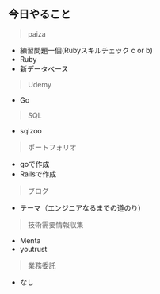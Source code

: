 ## 今日やること


> paiza
- 練習問題一個(Rubyスキルチェック c or b) 
- Ruby
- 新データベース

> Udemy
- Go

> SQL
- sqlzoo

> ポートフォリオ
- goで作成
- Railsで作成

> ブログ
- テーマ（エンジニアなるまでの道のり）


> 技術需要情報収集
- Menta
- youtrust

> 業務委託
- なし

